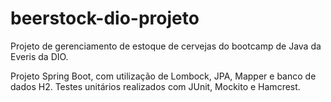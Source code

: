# beerstock-dio-projeto
Projeto de gerenciamento de estoque de cervejas do bootcamp de Java da Everis da DIO.

Projeto Spring Boot, com utilização de Lombock, JPA, Mapper e banco de dados H2. Testes unitários realizados com JUnit, Mockito e Hamcrest.
